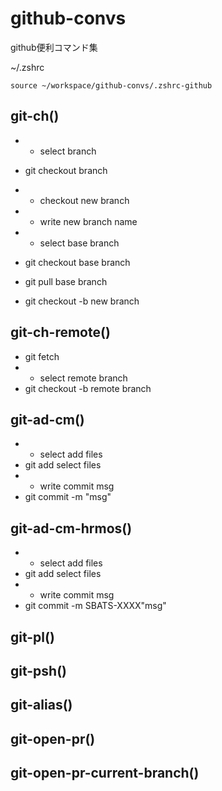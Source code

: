 # github-convs
github便利コマンド集

~/.zshrc
```
source ~/workspace/github-convs/.zshrc-github
```

## git-ch()
- + select branch
- git checkout branch

- + checkout new branch
- + write new branch name
- + select base branch
- git checkout base branch
- git pull base branch
- git checkout -b new branch

## git-ch-remote()
- git fetch
- + select remote branch
- git checkout -b remote branch

## git-ad-cm()
- + select add files
- git add select files
- + write commit msg
- git commit -m "msg"


## git-ad-cm-hrmos()
- + select add files
- git add select files
- + write commit msg
- git commit -m SBATS-XXXX"msg"

## git-pl()

## git-psh()

## git-alias()

## git-open-pr()

## git-open-pr-current-branch()
